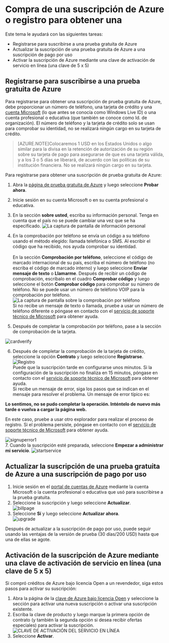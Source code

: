 <properties
	pageTitle="Compra de una suscripción de Azure o registro para obtener una | Microsoft Azure"
	description="Describe cómo comprar una suscripción de Azure o registrarse para obtener una"
	services="billing"
	documentationCenter=""
	authors="genlin"
	manager="jarrettr"
	editor="meerak"
	tags="billing"
	/>

<tags
	ms.service="billing"
	ms.workload="na"
	ms.tgt_pltfrm="na"
	ms.devlang="na"
	ms.topic="article"
	ms.date="10/20/2015"
	ms.author="genli"/>

# Compra de una suscripción de Azure o registro para obtener una

Este tema le ayudará con las siguientes tareas:

* Registrarse para suscribirse a una prueba gratuita de Azure
* Actualizar la suscripción de una prueba gratuita de Azure a una suscripción de pago por uso
* Activar la suscripción de Azure mediante una clave de activación de servicio en línea (una clave de 5 x 5)

## Registrarse para suscribirse a una prueba gratuita de Azure
Para registrarse para obtener una suscripción de prueba gratuita de Azure, debe proporcionar un número de teléfono, una tarjeta de crédito y una [cuenta Microsoft](https://www.microsoft.com/es-ES/account/faq.aspx) (lo que antes se conocía como Windows Live ID) o una cuenta profesional o educativa (que también se conoce como Id. de organización). El número de teléfono y la tarjeta de crédito solo se usan para comprobar su identidad, no se realizará ningún cargo en su tarjeta de crédito.

>[AZURE.NOTE]Colocaremos 1 USD en los Estados Unidos o algo similar para la divisa en la retención de autorización de su región sobre su tarjeta de pago para asegurarse de que es una tarjeta válida, y a los 3 o 5 días se liberará, de acuerdo con las políticas de su institución financiera. No se realizará ningún cargo en su tarjeta.

Para registrarse para obtener una suscripción de prueba gratuita de Azure:

1. Abra la [página de prueba gratuita de Azure](https://azure.microsoft.com/es-ES/pricing/free-trial/) y luego seleccione **Probar ahora**.

2. Inicie sesión en su cuenta Microsoft o en su cuenta profesional o educativa.

3. En la sección **sobre usted**, escriba su información personal. Tenga en cuenta que el país no se puede cambiar una vez que se ha especificado. ![La captura de pantalla de información personal](./media/billing-buy-sign-up-azure-subscription/AboutYou.png)

4. En la comprobación por teléfono se envía un código a su teléfono usando el método elegido: llamada telefónica o SMS. Al escribir el código que ha recibido, nos ayuda comprobar su identidad. </br></br> En la sección **Comprobación por teléfono**, seleccione el código de marcado internacional de su país, escriba el número de teléfono (no escriba el código de marcado interno) y luego seleccione **Enviar mensaje de texto** o **Llamarme**. Después de recibir un código de comprobación, escríbalo en el cuadro **Comprobar código** y luego seleccione el botón **Comprobar código** para comprobar su número de teléfono. No se puede usar un número de teléfono VOIP para la comprobación por teléfono.</br> ![La captura de pantalla sobre la comprobación por teléfono](./media/billing-buy-sign-up-azure-subscription/PhoneVerify.png)</br>Si no recibe un mensaje de texto o llamada, pruebe a usar un número de teléfono diferente o póngase en contacto con el [servicio de soporte técnico de Microsoft](https://ms.portal.azure.com/#blade/Microsoft_Azure_Support/HelpAndSupportBlade) para obtener ayuda. </br>
5. Después de completar la comprobación por teléfono, pase a la sección de comprobación de la tarjeta.

 ![cardverify](./media/billing-buy-sign-up-azure-subscription/VardVerify.png)</br>

6. Después de completar la comprobación de la tarjeta de crédito, seleccione la opción **Contrato** y luego seleccione **Registrarse**. ![Registro](./media/billing-buy-sign-up-azure-subscription/Signup.png)</br> Puede que la suscripción tarde en configurarse unos minutos. Si la configuración de la suscripción no finaliza en 15 minutos, póngase en contacto con el [servicio de soporte técnico de Microsoft](https://ms.portal.azure.com/#blade/Microsoft_Azure_Support/HelpAndSupportBlade) para obtener ayuda. </br> Si recibe un mensaje de error, siga los pasos que se indican en el mensaje para resolver el problema. Un mensaje de error típico es:

**Lo sentimos, no se pudo completar la operación. Inténtelo de nuevo más tarde o vuelva a cargar la página web.** </br>

En este caso, pruebe a usar otro explorador para realizar el proceso de registro. Si el problema persiste, póngase en contacto con el [servicio de soporte técnico de Microsoft](https://ms.portal.azure.com/#blade/Microsoft_Azure_Support/HelpAndSupportBlade) para obtener ayuda.

![signuperror1](./media/billing-buy-sign-up-azure-subscription/signuperror1.png)</br>7. Cuando la suscripción esté preparada, seleccione **Empezar a administrar mi servicio**. ![startservice](./media/billing-buy-sign-up-azure-subscription/startservice.png)

## Actualizar la suscripción de una prueba gratuita de Azure a una suscripción de pago por uso

1. Inicie sesión en el [portal de cuentas de Azure](https://account.windowsazure.com/subscriptions) mediante la cuenta Microsoft o la cuenta profesional o educativa que usó para suscribirse a la prueba gratuita.
2. Seleccione la suscripción y luego seleccione **Actualizar**.</br>![billpage](./media/billing-buy-sign-up-azure-subscription/billpage.png)
3. Seleccione **Sí** y luego seleccione **Actualizar ahora**. </br>![upgrade](./media/billing-buy-sign-up-azure-subscription/Upgrade.png)

Después de actualizar a la suscripción de pago por uso, puede seguir usando las ventajas de la versión de prueba (30 días/200 USD) hasta que una de ellas se agote.

## Activación de la suscripción de Azure mediante una clave de activación de servicio en línea (una clave de 5 x 5)

Si compró créditos de Azure bajo licencia Open a un revendedor, siga estos pasos para activar su suscripción:

1. Abra la página de la [clave de Azure bajo licencia Open](http://azure.microsoft.com/offers/ms-azr-0111p/) y seleccione la sección para activar una nueva suscripción o activar una suscripción existente.
2. Escriba la clave de producto y luego marque la primera opción de contrato (y también la segunda opción si desea recibir ofertas especiales) para activar la suscripción.</br>![CLAVE DE ACTIVACIÓN DEL SERVICIO EN LÍNEA](./media/billing-buy-sign-up-azure-subscription/OSAkey.png)
3. Seleccione **Activar**.

<!---HONumber=Nov15_HO1-->